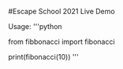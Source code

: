 #Escape School 2021 Live Demo

Usage:
'''python

from fibbonacci import fibonacci

print(fibonacci(10))
'''